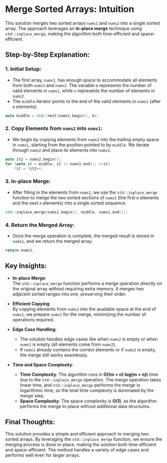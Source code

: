 # Merge Sorted Arrays: Intuition

This solution merges two sorted arrays `nums1` and `nums2` into a single sorted array. The approach leverages an **in-place merge** technique using `std::inplace_merge`, making the algorithm both time-efficient and space-efficient.

## Step-by-Step Explanation:

### 1. **Initial Setup**:
   - The first array, `nums1`, has enough space to accommodate all elements from both `nums1` and `nums2`. The variable `m` represents the number of valid elements in `nums1`, while `n` represents the number of elements in `nums2`.
   - The `middle` iterator points to the end of the valid elements in `nums1` (after `m` elements).
   
   ```cpp
   auto middle = std::next(nums1.begin(), m);
   ```

### 2. **Copy Elements from `nums2` into `nums1`**:
   - We begin by copying elements from `nums2` into the trailing empty space in `nums1`, starting from the position pointed to by `middle`. We iterate through `nums2` and place its elements into `nums1`.
   
   ```cpp
   auto it2 = nums2.begin();
   for (auto it = middle; it != nums1.end(); ++it)
       *it = *it2++;
   ```

### 3. **In-place Merge**:
   - After filling in the elements from `nums2`, we use the `std::inplace_merge` function to merge the two sorted sections of `nums1` (the first `m` elements and the next `n` elements) into a single sorted sequence.
   
   ```cpp
   std::inplace_merge(nums1.begin(), middle, nums1.end());
   ```

### 4. **Return the Merged Array**:
   - Once the merge operation is complete, the merged result is stored in `nums1`, and we return the merged array.
   
   ```cpp
   return nums1;
   ```

## Key Insights:

- **In-place Merge**:  
  The `std::inplace_merge` function performs a merge operation directly on the original array without requiring extra memory. It merges two adjacent sorted ranges into one, preserving their order.
  
- **Efficient Copying**:  
  By copying elements from `nums2` into the available space at the end of `nums1`, we prepare `nums1` for the merge, minimizing the number of operations required.
  
- **Edge Case Handling**:  
  - The solution handles edge cases like when `nums2` is empty or when `nums1` is empty (all elements come from `nums2`).
  - If `nums1` already contains the correct elements or if `nums2` is empty, the merge still works seamlessly.

- **Time and Space Complexity**:
  - **Time Complexity**: The algorithm runs in **O((m + n) log(m + n))** time due to the `std::inplace_merge` operation. The merge operation takes linear time, and `std::inplace_merge` performs the merge in logarithmic time, so the total time complexity is dominated by the merge step.
  - **Space Complexity**: The space complexity is **O(1)**, as the algorithm performs the merge in-place without additional data structures.

## Final Thoughts:

This solution provides a simple and efficient approach to merging two sorted arrays. By leveraging the `std::inplace_merge` function, we ensure the merging process is done in-place, making the solution both time-efficient and space-efficient. The method handles a variety of edge cases and performs well even for larger arrays.
